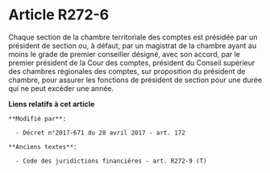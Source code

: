 # Article R272-6

Chaque section de la chambre territoriale des comptes est présidée par un président de section ou, à défaut, par un magistrat
de la chambre ayant au moins le grade de premier conseiller désigné, avec son accord, par le premier président de la Cour des
comptes, président du Conseil supérieur des chambres régionales des comptes, sur proposition du président de chambre, pour
assurer les fonctions de président de section pour une durée qui ne peut excéder une année.

**Liens relatifs à cet article**

	**Modifié par**:

	  - Décret n°2017-671 du 28 avril 2017 - art. 172

	**Anciens textes**:

	  - Code des juridictions financières - art. R272-9 (T)
